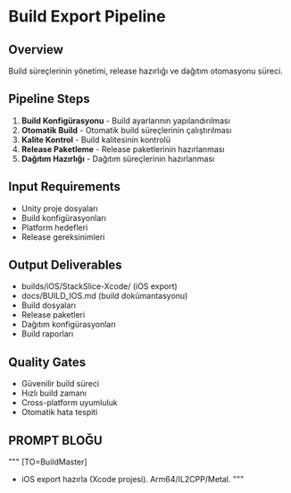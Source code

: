 # Build Export Pipeline

## Overview
Build süreçlerinin yönetimi, release hazırlığı ve dağıtım otomasyonu süreci.

## Pipeline Steps
1. **Build Konfigürasyonu** - Build ayarlarının yapılandırılması
2. **Otomatik Build** - Otomatik build süreçlerinin çalıştırılması
3. **Kalite Kontrol** - Build kalitesinin kontrolü
4. **Release Paketleme** - Release paketlerinin hazırlanması
5. **Dağıtım Hazırlığı** - Dağıtım süreçlerinin hazırlanması

## Input Requirements
- Unity proje dosyaları
- Build konfigürasyonları
- Platform hedefleri
- Release gereksinimleri

## Output Deliverables
- builds/iOS/StackSlice-Xcode/ (iOS export)
- docs/BUILD_IOS.md (build dokümantasyonu)
- Build dosyaları
- Release paketleri
- Dağıtım konfigürasyonları
- Build raporları

## Quality Gates
- Güvenilir build süreci
- Hızlı build zamanı
- Cross-platform uyumluluk
- Otomatik hata tespiti

## PROMPT BLOĞU
"""
[TO=BuildMaster]
- iOS export hazırla (Xcode projesi). Arm64/IL2CPP/Metal.
"""
